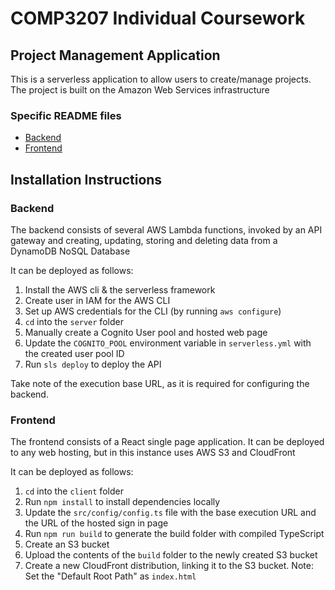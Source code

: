 # COMP3207 Individual Coursework
## Project Management Application
This is a serverless application to allow users to create/manage projects. The project is built on the Amazon Web Services infrastructure

### Specific README files
* [Backend](server/README.md)
* [Frontend](client/README.md)

## Installation Instructions
### Backend
The backend consists of several AWS Lambda functions, invoked by an API gateway and creating, updating, storing and deleting data from a DynamoDB NoSQL Database

It can be deployed as follows:
1. Install the AWS cli & the serverless framework
2. Create user in IAM for the AWS CLI
3. Set up AWS credentials for the CLI (by running `aws configure`)
4. `cd` into the `server` folder
5. Manually create a Cognito User pool and hosted web page
6. Update the `COGNITO_POOL` environment variable in `serverless.yml` with the created user pool ID
7. Run `sls deploy` to deploy the API

Take note of the execution base URL, as it is required for configuring the backend.

### Frontend
The frontend consists of a React single page application. It can be deployed to any web hosting, but in this instance uses AWS S3 and CloudFront

It can be deployed as follows:
1. `cd` into the `client` folder
2. Run `npm install` to install dependencies locally
3. Update the `src/config/config.ts` file with the base execution URL and the URL of the hosted sign in page
4. Run `npm run build` to generate the build folder with compiled TypeScript
5. Create an S3 bucket
6. Upload the contents of the `build` folder to the newly created S3 bucket
7. Create a new CloudFront distribution, linking it to the S3 bucket. Note: Set the "Default Root Path" as `index.html`
